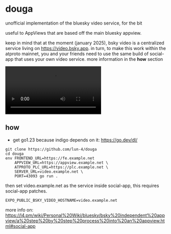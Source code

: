 # douga
unofficial implementation of the bluesky video service, for the bit

useful to AppViews that are based off the main bluesky appview.

keep in mind that at the moment (january 2025), bsky video is a centralized service living on https://video.bsky.app.
in turn, to make this work within the atproto mainnet, you and your friends need to use the same build of social-app
that uses your own video service. more information in the **how** section

![video recording of it working](https://smooch.computer/i/bmd9paf76z2.mp4)

## how

- get go1.23 because indigo depends on it: https://go.dev/dl/

```
git clone https://github.com/lun-4/douga
cd douga
env FRONTEND_URL=https://fe.example.net
	APPVIEW_URL=https://appview.example.net \
	ATPROTO_PLC_URL=https://plc.example.net \
	SERVER_URL=video.example.net \
	PORT=43093 go run .
```

then set video.example.net as the service inside social-app, this requires social-app patches.

`EXPO_PUBLIC_BSKY_VIDEO_HOSTNAME=video.example.net`

more info on: https://l4.pm/wiki/Personal%20Wiki/bluesky/bsky%20independent%20appview/a%20step%20by%20step%20process%20into%20an%20appview.html#social-app
